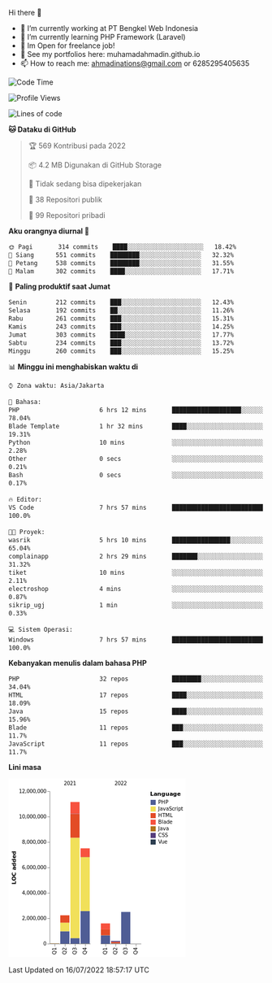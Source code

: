 Hi there 👋

- 🔭 I’m currently working at PT Bengkel Web Indonesia
- 🌱 I’m currently learning PHP Framework (Laravel)
- 📂 Im Open for freelance job!
- 🧷 See my portfolios here: muhamadahmadin.github.io
- 📫 How to reach me: ahmadinations@gmail.com or 6285295405635


<!--START_SECTION:waka-->
![Code Time](http://img.shields.io/badge/Code%20Time-0%20secs-blue)

![Profile Views](http://img.shields.io/badge/Profil%20dilihat-0-blue)

![Lines of code](https://img.shields.io/badge/Sejak%20Hello%20World%20aku%20telah%20menulis-25%20Million%20baris%20kode-blue)

**🐱 Dataku di GitHub** 

> 🏆 569 Kontribusi pada 2022
 > 
> 📦 4.2 MB Digunakan di GitHub Storage 
 > 
> 🚫 Tidak sedang bisa dipekerjakan
 > 
> 📜 38 Repositori publik 
 > 
> 🔑 99 Repositori pribadi  
 > 
**Aku orangnya diurnal 🐤** 

```text
🌞 Pagi       314 commits    ████░░░░░░░░░░░░░░░░░░░░░   18.42% 
🌆 Siang      551 commits    ████████░░░░░░░░░░░░░░░░░   32.32% 
🌃 Petang     538 commits    ████████░░░░░░░░░░░░░░░░░   31.55% 
🌙 Malam      302 commits    ████░░░░░░░░░░░░░░░░░░░░░   17.71%

```
📅 **Paling produktif saat Jumat** 

```text
Senin        212 commits    ███░░░░░░░░░░░░░░░░░░░░░░   12.43% 
Selasa       192 commits    ██░░░░░░░░░░░░░░░░░░░░░░░   11.26% 
Rabu         261 commits    ███░░░░░░░░░░░░░░░░░░░░░░   15.31% 
Kamis        243 commits    ███░░░░░░░░░░░░░░░░░░░░░░   14.25% 
Jumat        303 commits    ████░░░░░░░░░░░░░░░░░░░░░   17.77% 
Sabtu        234 commits    ███░░░░░░░░░░░░░░░░░░░░░░   13.72% 
Minggu       260 commits    ███░░░░░░░░░░░░░░░░░░░░░░   15.25%

```


📊 **Minggu ini menghabiskan waktu di** 

```text
⌚︎ Zona waktu: Asia/Jakarta

💬 Bahasa: 
PHP                      6 hrs 12 mins       ███████████████████░░░░░░   78.04% 
Blade Template           1 hr 32 mins        ████░░░░░░░░░░░░░░░░░░░░░   19.31% 
Python                   10 mins             ░░░░░░░░░░░░░░░░░░░░░░░░░   2.28% 
Other                    0 secs              ░░░░░░░░░░░░░░░░░░░░░░░░░   0.21% 
Bash                     0 secs              ░░░░░░░░░░░░░░░░░░░░░░░░░   0.17%

🔥 Editor: 
VS Code                  7 hrs 57 mins       █████████████████████████   100.0%

🐱‍💻 Proyek: 
wasrik                   5 hrs 10 mins       ████████████████░░░░░░░░░   65.04% 
complainapp              2 hrs 29 mins       ███████░░░░░░░░░░░░░░░░░░   31.32% 
tiket                    10 mins             ░░░░░░░░░░░░░░░░░░░░░░░░░   2.11% 
electroshop              4 mins              ░░░░░░░░░░░░░░░░░░░░░░░░░   0.87% 
sikrip_ugj               1 min               ░░░░░░░░░░░░░░░░░░░░░░░░░   0.33%

💻 Sistem Operasi: 
Windows                  7 hrs 57 mins       █████████████████████████   100.0%

```

**Kebanyakan menulis dalam bahasa PHP** 

```text
PHP                      32 repos            ████████░░░░░░░░░░░░░░░░░   34.04% 
HTML                     17 repos            ████░░░░░░░░░░░░░░░░░░░░░   18.09% 
Java                     15 repos            ████░░░░░░░░░░░░░░░░░░░░░   15.96% 
Blade                    11 repos            ███░░░░░░░░░░░░░░░░░░░░░░   11.7% 
JavaScript               11 repos            ███░░░░░░░░░░░░░░░░░░░░░░   11.7%

```


**Lini masa**

![Chart not found](https://raw.githubusercontent.com/MuhamadAhmadin/MuhamadAhmadin/master/charts/bar_graph.png) 


 Last Updated on 16/07/2022 18:57:17 UTC
<!--END_SECTION:waka-->
